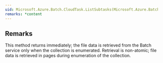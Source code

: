 ```yaml
---  
uid: Microsoft.Azure.Batch.CloudTask.ListSubtasks(Microsoft.Azure.Batch.DetailLevel,System.Collections.Generic.IEnumerable{Microsoft.Azure.Batch.BatchClientBehavior})  
remarks: *content  
---  
```

  
## Remarks  
 This method returns immediately; the file data is retrieved from the Batch service only when the collection is enumerated.             Retrieval is non-atomic; file data is retrieved in pages during enumeration of the collection.
